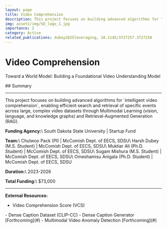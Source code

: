 ```yaml
---
layout: page
title: Video Comprehension
description: This project focuses on building advanced algorithms for "intelligent video comprehension", enabling efficient search and retrieval of specific events across large, complex video datasets through Multimodal Learning (vision, language, and knowledge graphs) and Retrieval-Augmented Generation (RAG).
img: assets/img/SD_logo_1.jpg
importance: 2
category: Active
related_publications: dubey2025leveraging, 10.1145/3727257.3727258
---
```

<h1 class="post-title">Video Comprehension</h1>
<p class="post-description">Toward a World Model: Building a Foundational Video Understanding Model</p>
## Summary
<hr>
This project focuses on building advanced algorithms for `intelligent video comprehension`, enabling efficient search and retrieval of specific events across large, complex video datasets through Multimodal Learning (vision, language, and knowledge graphs) and Retrieval-Augmented Generation (RAG).

**Funding Agency:**\\
South Dakota State University <span class="text-muted small">| Startup Fund</span>

**Team:**\\
Chulwoo Pack (PI) <span class="text-muted small">| McComish Dept. of EECS, SDSU</span>\\
Harsh Dubey (M.S. Student) <span class="text-muted small">| McComish Dept. of EECS, SDSU</span>\\
Muktiar Ali (Ph.D. Student) <span class="text-muted small">| McComish Dept. of EECS, SDSU</span>\\
Sugam Mishura (M.S. Student) <span class="text-muted small">| McComish Dept. of EECS, SDSU</span>\\
Omeshamisu Anigala (Ph.D. Student) <span class="text-muted small">| McComish Dept. of EECS, SDSU</span>

**Duration:**\\
2023-2026

**Total Funding:**\\
$73,000

<hr>

**External Resources:**
- Video Comprehension Score (VCS) <a href="https://github.com/Multimodal-Intelligence-Lab/Video-Comprehension-Score" class="card-link" target="_blank" rel="noopener">
    <i class="fab fa-github"></i>
</a>
- Dense Caption Dataset (CLIP-CC) <a href="https://github.com/Multimodal-Intelligence-Lab/CLIP-CC" class="card-link" target="_blank" rel="noopener">
    <i class="fab fa-github"></i>
</a>
- Dense Caption Generator [Forthcoming](#)
- Multimodal Video Anomaly Detection [Forthcoming](#)






